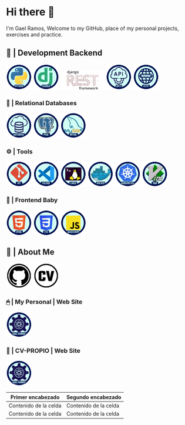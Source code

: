 # Hi there 👋
I'm Gael Ramos, Welcome to my GitHub, place of my personal projects, exercises and practice.

## 🐍 | Development Backend 
<code><img width="70" src="https://raw.githubusercontent.com/esgaelramos/esgaelramos/main/PYTHON.svg"></code>
<code><img width="70" src="https://raw.githubusercontent.com/esgaelramos/esgaelramos/main/DJANGO.svg"></code>
<code><img width="120" src="https://raw.githubusercontent.com/esgaelramos/esgaelramos/main/rest.png"></code> 
<code><img width="70" src="https://raw.githubusercontent.com/esgaelramos/esgaelramos/main/API'S.svg"></code>
<code><img width="70" src="https://raw.githubusercontent.com/esgaelramos/esgaelramos/main/http.png"></code>

### 💾 | Relational Databases
<code><img width="70" src="https://raw.githubusercontent.com/esgaelramos/esgaelramos/main/DATABASE.svg"></code>
<code><img width="70" src="https://raw.githubusercontent.com/esgaelramos/esgaelramos/main/PSQL.svg"></code>
<code><img width="70" src="https://raw.githubusercontent.com/esgaelramos/esgaelramos/main/MYSQL.svg"></code>

### ⚙ | Tools
<code><img width="70" src="https://raw.githubusercontent.com/esgaelramos/esgaelramos/main/GIT.svg"></code>
<code><img width="70" src="https://raw.githubusercontent.com/esgaelramos/esgaelramos/main/vscode.png"></code>
<code><img width="70" src="https://raw.githubusercontent.com/esgaelramos/esgaelramos/main/LINUX.svg"></code>
<code><img width="70" src="https://raw.githubusercontent.com/esgaelramos/esgaelramos/main/DOCKER.svg"></code>
<code><img width="70" src="https://raw.githubusercontent.com/esgaelramos/esgaelramos/main/kuber.png"></code>
<code><img width="70" src="https://raw.githubusercontent.com/esgaelramos/esgaelramos/main/vim.png"></code>

### 🍼 | Frontend Baby
<code><img width="70" src="https://raw.githubusercontent.com/esgaelramos/esgaelramos/main/HTML.svg"></code>
<code><img width="70" src="https://raw.githubusercontent.com/esgaelramos/esgaelramos/main/CSS.svg"></code>
<code><img width="70" src="https://raw.githubusercontent.com/esgaelramos/esgaelramos/main/JS.svg"></code>

## 🤔 | About Me
<code>[<img width="70" src="https://raw.githubusercontent.com/esgaelramos/esgaelramos/main/github.svg">](https://github.com/esgaelramos)</code>
<code>[<img width="70" src="https://raw.githubusercontent.com/esgaelramos/esgaelramos/main/cv.svg">](https://esgaelramos.xyz/assets/CV-Gael-Ramos-Backend.pdf)</code>
### 🖱 | My Personal | Web Site 
<code>[<img width="70" src="https://raw.githubusercontent.com/esgaelramos/esgaelramos/main/myweb.png">](https://esgaelramos.xyz)</code>
### 📁 | CV-PROPIO | Web Site 
<code>[<img width="70" src="https://raw.githubusercontent.com/esgaelramos/esgaelramos/main/myweb.png">](https://cvpropio.com)</code>

| Primer encabezado | Segundo encabezado |
| ------------- | ------------- |
| Contenido de la celda  | Contenido de la celda  |
| Contenido de la celda  | Contenido de la celda  |



<!--
**esgaelramos/esgaelramos** is a ✨ _special_ ✨ repository because its `README.md` (this file) appears on your GitHub profile.

Here are some ideas to get you started:

- 🔭 I’m currently working on ...
- 🌱 I’m currently learning ...
- 👯 I’m looking to collaborate on ...
- 🤔 I’m looking for help with ...
- 💬 Ask me about ...
- 📫 How to reach me: ...
- 😄 Pronouns: ...
- ⚡ Fun fact: ...
# 🤔 | Programming
![alt text](https://upload.wikimedia.org/wikipedia/commons/thumb/e/e0/Git-logo.svg/1280px-Git-logo.svg.png)

-->
